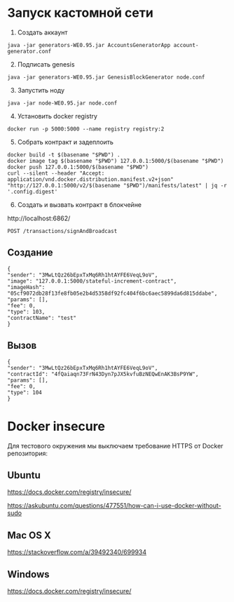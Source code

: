 # Запуск кастомной сети

1. Создать аккаунт

`java -jar generators-WE0.95.jar AccountsGeneratorApp account-generator.conf`

2. Подписать genesis

`java -jar generators-WE0.95.jar GenesisBlockGenerator node.conf`

3. Запустить ноду

`java -jar node-WE0.95.jar node.conf`

4. Установить docker registry

`docker run -p 5000:5000 --name registry registry:2`

5. Собрать контракт и задеплоить

```
docker build -t $(basename "$PWD") .
docker image tag $(basename "$PWD") 127.0.0.1:5000/$(basename "$PWD")
docker push 127.0.0.1:5000/$(basename "$PWD")
curl --silent --header "Accept: application/vnd.docker.distribution.manifest.v2+json" "http://127.0.0.1:5000/v2/$(basename "$PWD")/manifests/latest" | jq -r '.config.digest'
```

6. Создать и вызвать контракт в блокчейне

http://localhost:6862/

`POST /transactions/signAndBroadcast`

## Создание 

```
{
"sender": "3MwLtQz26bEpxTxMq6Rh1htAYFE6VeqL9oV",
"image": "127.0.0.1:5000/stateful-increment-contract",
"imageHash": "05cf9072db28f13fe8fb05e2b4d5358df92fc404f6bc6aec5899da6d815ddabe",
"params": [],
"fee": 0,
"type": 103,
"contractName": "test"
}
```

## Вызов

```
{
"sender": "3MwLtQz26bEpxTxMq6Rh1htAYFE6VeqL9oV",
"contractId": "4fQaiaqn73FrN43Dyn7pJX5kvfuBzNEQwEnAK3BsP9YW",
"params": [],
"fee": 0,
"type": 104
}
```

# Docker insecure

Для тестового окружения мы выключаем требование HTTPS от Docker репозитория:

## Ubuntu

https://docs.docker.com/registry/insecure/

https://askubuntu.com/questions/477551/how-can-i-use-docker-without-sudo

## Mac OS X

https://stackoverflow.com/a/39492340/699934

## Windows

https://docs.docker.com/registry/insecure/
